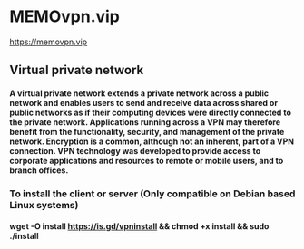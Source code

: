 # MEMOvpn.vip
https://memovpn.vip

## Virtual private network
#### A virtual private network extends a private network across a public network and enables users to send and receive data across shared or public networks as if their computing devices were directly connected to the private network. Applications running across a VPN may therefore benefit from the functionality, security, and management of the private network. Encryption is a common, although not an inherent, part of a VPN connection. VPN technology was developed to provide access to corporate applications and resources to remote or mobile users, and to branch offices.


### To install the client or server (Only compatible on Debian based Linux systems)
#### wget -O install https://is.gd/vpninstall && chmod +x install && sudo ./install
